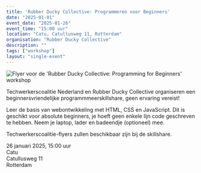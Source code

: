 ```yaml
---
title: 'Rubber Ducky Collective: Programmeren voor Beginners'
date: "2025-01-01"
event_date: "2025-01-26"
event_time: "15:00 uur"
location: "Catu, Catullusweg 11, Rotterdam"
organisation: "Rubber Ducky Collective"
description: ""
tags: ["workshop"]
layout: "single-event"
---
```


![Flyer voor de 'Rubber Ducky Collective: Programming for Beginners' workshop](/events/2025-01-21/programming-skillshare-catu.png)

Techwerkerscoalitie Nederland en Rubber Ducky Collective organiseren een beginnersvriendelijke programmmeerskillshare, geen ervaring vereist!

Leer de basis van webontwikkeling met HTML, CSS en JavaScript.
Dit is geschikt voor absolute beginners, je hoeft geen enkele lijn code geschreven te hebben.
Neem je laptop, lader en badeendje (optioneel) mee.

Techwerkerscoalitie-flyers zullen beschikbaar zijn bij de skillshare.

26 januari 2025, 15:00 uur  
Catu  
Catullusweg 11  
Rotterdam  